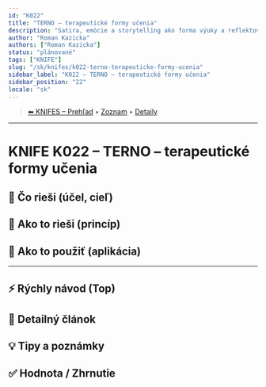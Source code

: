 ```yaml
---
id: "K022"
title: "TERNO – terapeutické formy učenia"
description: "Satira, emócie a storytelling ako forma výuky a reflektovania reality"
author: "Roman Kazicka"
authors: ["Roman Kazicka"]
status: "plánované"
tags: ["KNIFE"]
slug: "/sk/knifes/k022-terno-terapeuticke-formy-ucenia"
sidebar_label: "K022 – TERNO – terapeutické formy učenia"
sidebar_position: "22"
locale: "sk"
---
```

<!-- body:start -->

<!-- nav:knifes -->
> [⬅ KNIFES – Prehľad](../KNIFEsOverview.md) • [Zoznam](../KNIFE_Overview_List.md) • [Detaily](../KNIFE_Overview_Details.md)
---
# KNIFE K022 – TERNO – terapeutické formy učenia

## 🎯 Čo rieši (účel, cieľ)

## 🧩 Ako to rieši (princíp)

## 🧪 Ako to použiť (aplikácia)

---

## ⚡ Rýchly návod (Top)

## 📜 Detailný článok

## 💡 Tipy a poznámky

## ✅ Hodnota / Zhrnutie
